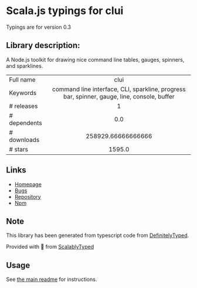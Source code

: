 
# Scala.js typings for clui

Typings are for version 0.3

## Library description:
A Node.js toolkit for drawing nice command line tables, gauges, spinners, and sparklines.

|                    |                 |
| ------------------ | :-------------: |
| Full name          | clui |
| Keywords           | command line interface, CLI, sparkline, progress bar, spinner, gauge, line, console, buffer |
| # releases         | 1 |
| # dependents       | 0.0 |
| # downloads        | 258929.66666666666 |
| # stars            | 1595.0 |

## Links
- [Homepage](https://github.com/nathanpeck/clui#readme)
- [Bugs](https://github.com/nathanpeck/clui/issues)
- [Repository](https://github.com/nathanpeck/clui)
- [Npm](https://www.npmjs.com/package/clui)
    


## Note
This library has been generated from typescript code from [DefinitelyTyped](https://definitelytyped.org).

Provided with :purple_heart: from [ScalablyTyped](https://github.com/oyvindberg/ScalablyTyped)

## Usage
See [the main readme](../../readme.md) for instructions.


